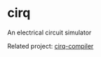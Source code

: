 # cirq
An electrical circuit simulator

Related project: [cirq-compiler](https://github.com/C-Bouthoorn/cirq-compiler)
